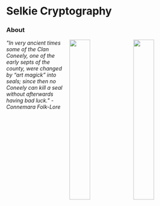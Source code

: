 # Selkie Cryptography

### About

<img width="33%" align="right" src="https://user-images.githubusercontent.com/552961/197638905-f5144be3-a2f2-48c2-9ecb-26e4e34d8d8a.svg#gh-light-mode-only"/>
<img width="33%" align="right" src="https://user-images.githubusercontent.com/552961/197640007-f3f05dd1-c61c-4c16-bd04-d1813937ad47.svg#gh-dark-mode-only"/>

*"In very ancient times some of the Clan Coneely, one of the early septs of the county, were changed by “art magick” into seals; since then no Coneely can kill a seal without afterwards having bad luck." - Connemara Folk-Lore*
</div>

<!-- 

[selkie-black-on-white](https://user-images.githubusercontent.com/552961/156863571-1b8ed02e-bce7-4d9e-9090-aa7693c3b579.png#gh-light-mode-only)

[selkie-white-on-transparent](https://user-images.githubusercontent.com/552961/156864081-103cca8f-c7ca-4b1c-9d18-1bde9ea364d8.png#gh-dark-mode-only)

[selkie-black-on-transparent](https://user-images.githubusercontent.com/552961/156864108-559e2c97-79c8-4a95-bd48-3a28c15824d3.png#gh-light-mode-only)

[selkie-black-on-transparent-svg](https://user-images.githubusercontent.com/552961/197638905-f5144be3-a2f2-48c2-9ecb-26e4e34d8d8a.svg#gh-light-mode-only)

[selkie-white-on-transparent](https://user-images.githubusercontent.com/552961/197640007-f3f05dd1-c61c-4c16-bd04-d1813937ad47.svg#gh-dark-mode-only)


-->


